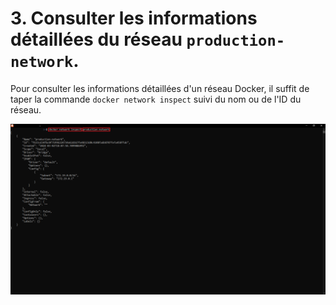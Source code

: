 # 3. Consulter les informations détaillées du réseau ``production-network``.

Pour consulter les informations détaillées d'un réseau Docker, il suffit de taper la commande `docker network inspect` suivi du nom ou de l'ID du réseau.

![](./assets/cli.png)